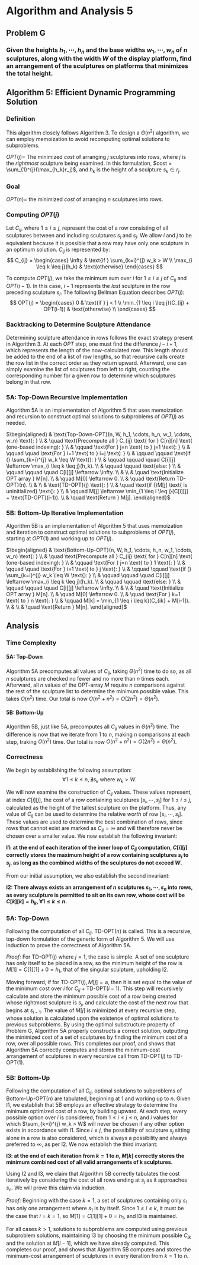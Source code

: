 # Algorithm and Analysis 5

## Problem G
### Given the heights $h_1, \cdots, h_n$ and the base widths $w_1, \cdots, w_n$ of $n$ sculptures, along with the width $W$ of the display platform, find an arrangement of the sculptures on platforms that minimizes the total height. 

## Algorithm 5: Efficient Dynamic Programming Solution
### Definition
This algorithm closely follows Algorithm 3. To design a $\Theta(n^2)$ algorithm, we can employ memoization to avoid recomputing optimal solutions to subproblems. 

$OPT(j) =$ The minimized $cost$ of arranging $j$ sculptures into rows, where $j$ is the *rightmost* sculpture being examined. In this formulation, $cost = \sum_{1}^{j}(\max_{h_k}r_j)$, and $h_k$ is the height of a sculpture $s_k \in r_j$.

### Goal
$OPT(n) =$ the minimized $cost$ of arranging $n$ sculptures into rows. 

### Computing $OPT(j)$
Let $C_{ij}$, where $1 \leq i \leq j$, represent the cost of a row consisting of all sculptures between and including sculptures $s_i$ and $s_j$. We allow $i$ and $j$ to be equivalent because it is possible that a row may have only one sculpture in an optimum solution. $C_{ij}$ is represented by: 
$$
C_{ij} = 
\begin{cases}
    \infty & \text{if } \sum_{k=i}^{j} w_k > W \\
    \max_{i \leq k \leq j}(h_k) & \text{otherwise}
\end{cases}
$$

To compute $OPT(j)$, we take the minimum sum over $i$ for $1 \leq i \leq j$ of $C_{ij}$ and $OPT(i-1)$. In this case, $i-1$ represents the *last* sculpture in the row preceding sculpture $s_i$. The following Bellman Equation describes $OPT(j)$:
$$
OPT(j) =
\begin{cases}
    0 & \text{if } j < 1 \\
    \min_{1 \leq i \leq j}(C_{ij} + OPT(i-1)) & \text{otherwise} \\
\end{cases}
$$

### Backtracking to Determine Sculpture Attendance 
Determining sculpture attendance in rows follows the exact strategy present in Algorithm 3.
At each $OPT$ step, one must find the difference $j - i + 1$, which represents the length of the now-calculated row. This length should be added to the end of a list of row lengths, so that recursive calls create the row list in the correct order as they return upward. Afterward, one can simply examine the list of sculptures from left to right, counting the corresponding number for a given row to determine which sculptures belong in that row. 

### 5A: Top-Down Recursive Implementation
Algorithm 5A is an implementation of Algorithm 5 that uses memoization and recursion to construct optimal solutions to subproblems of $OPT(j)$ as needed. 

$\begin{aligned}
& \text{Top-Down-OPT}(n, W, h_1, \cdots, h_n, w_1, \cdots, w_n) \text{: } \\
& \quad \text{Precompute all } C_{ij} \text{ for } C[n][n] \text{ (one-based indexing): } \\
& \qquad \text{For } j=n \text{ to } j=1 \text{: } \\
& \qquad \quad \text{For } i=1 \text{ to } i=j \text{: } \\
& \qquad \qquad \text{if (} \sum_{k=i}^{j} w_k \leq W \text{): } \\
& \qquad \qquad \quad C[i][j] \leftarrow \max_{i \leq k \leq j}(h_k). \\
& \qquad \qquad \text{else: } \\
& \qquad \qquad \quad C[i][j] \leftarrow \infty. \\
& \\
& \quad \text{Initialize OPT array } M[n]. \\
& \quad M[0] \leftarrow 0. \\
& \quad \text{Return TD-OPT}(n). \\
& \\
& \text{TD-OPT}(j) \text{: } \\
& \quad \text{if (}M[j] \text{ is uninitialized} \text{): } \\
& \qquad M[j] \leftarrow \min_{1 \leq i \leq j}(C[i][j] + \text{TD-OPT}(i-1)).  \\
& \quad \text{Return } M[j].
\end{aligned}$

### 5B: Bottom-Up Iterative Implementation
Algorithm 5B is an implementation of Algorithm 5 that uses memoization and iteration to construct optimal solutions to subproblems of $OPT(j)$, starting at $OPT(1)$ and working up to $OPT(j)$. 

$\begin{aligned}
& \text{Bottom-Up-OPT}(n, W, h_1, \cdots, h_n, w_1, \cdots, w_n) \text{: } \\
& \quad \text{Precompute all } C_{ij} \text{ for } C[n][n] \text{ (one-based indexing): } \\
& \qquad \text{For } j=n \text{ to } 1 \text{: } \\
& \qquad \quad \text{For } i=1 \text{ to } j \text{: } \\
& \qquad \qquad \text{if (} \sum_{k=i}^{j} w_k \leq W \text{): } \\
& \qquad \qquad \quad C[i][j] \leftarrow \max_{i \leq k \leq j}(h_k). \\
& \qquad \qquad \text{else: } \\
& \qquad \qquad \quad C[i][j] \leftarrow \infty. \\
& \\
& \quad \text{Initialize OPT array } M[n]. \\
& \quad M[0] \leftarrow 0. \\
& \quad \text{For } k=1 \text{ to } n \text{: } \\
& \qquad M[k] = \min_{1 \leq i \leq k}(C_{ik} + M[i-1]). \\
& \\
& \quad \text{Return } M[n].
\end{aligned}$


<!-- need to explain backtracking...-->

## Analysis
### Time Complexity
#### 5A: Top-Down
Algorithm 5A precomputes all values of $C_{ij}$, taking $\Theta(n^2)$ time to do so, as all $n$ sculptures are checked no fewer and no more than $n$ times each. Afterward, all $n$ values of the OPT-array $M$ require $n$ comparisons against the rest of the sculpture list to determine the minimum possible value. This takes $O(n^2)$ time. Our total is now $O(n^2 + n^2) = O(2n^2) = \Theta(n^2)$.

#### 5B: Bottom-Up
Algorithm 5B, just like 5A, precomputes all $C_{ij}$ values in $\Theta(n^2)$ time. The difference is now that we iterate from $1$ to $n$, making $n$ comparisons at each step, traking $O(n^2)$ time. Our total is now $O(n^2 + n^2) = O(2n^2) = \Theta(n^2)$.

### Correctness
We begin by establishing the following assumption: 
$$
\forall 1 \leq k \leq n, \nexists s_k \text{ where } w_k > W.
$$

We will now examine the construction of $C_{ij}$ values. These values represent, at index $C[i][j]$, the cost of a row containing sculptures $[s_i, \cdots, s_j]$ for $1 \leq i \leq j$, calculated as the height of the tallest sculpture on the platform. Thus, any value of $C_{ij}$ can be used to determine the relative *worth* of row $[s_i, \cdots, s_j]$. These values are used to determine the best combination of rows, since rows that cannot exist are marked as $C_{ij} = \infty$ and will therefore never be chosen over a smaller value. We now establish the following invariant:

__$\text{I1}$: at the end of each iteration of the inner loop of $C_{ij}$ computation, $C[i][j]$ correctly stores the maximum height of a row containing sculptures $s_i$ to $s_j$, as long as the combined widths of the sculptures do not exceed $W$.__

From our initial assumption, we also establish the second invariant:

__$\text{I2}$: There always exists an arrangement of $n$ sculptures $s_1, \cdots, s_n$ into rows, as every sculpture is permitted to sit on its own row, whose cost will be $C[k][k] = h_k, \forall 1 \leq k \leq n$.__ 

### 5A: Top-Down
Following the computation of all $C_{ij}$, $\text{TD-OPT}(n)$ is called. This is a recursive, top-down formulation of the generic form of Algorithm 5. We will use induction to prove the correctness of Algorithm 5A. 

*Proof:* For $\text{TD-OPT}(j)$ where $j=1$, the case is simple. A set of one sculpture has only itself to be placed in a row, so the minimum height of the row is $M[1]=C[1][1]+0=h_1$, that of the singular sculpture, upholding $\text{I2}$.

Moving forward, if for $\text{TD-OPT}(j), M[j] = \varnothing$, then it is set equal to the value of the minimum cost over $i$ for $C_{ij} + \text{TD-OPT}(i-1)$. This step will recursively calculate and store the minimum possible cost of a row being created whose rightmost sculpture is $s_j$, and calculate the cost of the next row that begins at $s_{i-1}$. The value of $M[j]$ is minimized at every recursive step, whose solution is calculated upon the existence of optimal solutions to previous subproblems. By using the optimal substructure property of Problem G, Algorithm 5A properly constructs a correct solution, outputting the minimized cost of a set of sculptures by finding the minimum cost of a row, over all possible rows. This completes our proof, and shows that Algorithm 5A correctly computes and stores the minimum-cost arrangement of sculptures in every recursive call from $\text{TD-OPT}(j)$ to $\text{TD-OPT}(1)$.

### 5B: Bottom-Up
Following the computation of all $C_{ij}$, optimal solutions to subproblems of $\text{Bottom-Up-OPT}(n)$ are tabulated, beginning at $1$ and working up to $n$. Given $\text{I1}$, we establish that 5B employs an effective strategy to determine the minimum optimized cost of a row, by building upward. At each step, every possible option over $i$ is considered, from $1 \leq i \leq j \leq n$, and $i$ values for which $\sum_{k=i}^{j} w_k > W$ will never be chosen if any other option exists in accordance with $\text{I1}$. Since $i \leq j$, the possibility of sculpture $s_j$ sitting alone in a row is also considered, which is always a possibility and always preferred to $\infty$, as per $\text{I2}$. We now establish the third invariant:

__$\text{I3}$: at the end of each iteration from $k=1$ to $n$, $M[k]$ correctly stores the minimum combined cost of all valid arrangements of k sculptures.__

Using $\text{I2}$ and $\text{I3}$, we claim that Algorithm 5B correctly tabulates the cost iteratively by considering the cost of all rows ending at $s_j$ as it approaches $s_n$. We will prove this claim via induction. 

*Proof:* Beginning with the case $k=1$, a set of sculptures containing only $s_1$ has only one arrangement where $s_1$ is by itself. Since $1 \leq i \leq k$, it must be the case that $i=k=1$, so $M[1]=C[1][1] + 0 = h_1$, and $\text{I3}$ is maintained. 

For all cases $k>1$, solutions to subproblems are computed using previous subproblem solutions, maintaining $\text{I3}$ by choosing the minimum possible $C_{ik}$ and the solution at $M[i-1]$, which we have already computed. This completes our proof, and shows that Algorithm 5B computes and stores the minimum-cost arrangement of sculptures in every iteration from $k=1$ to $n$.